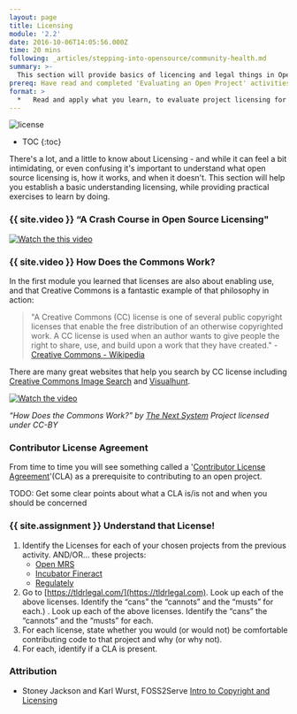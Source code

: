 ```yaml
---
layout: page
title: Licensing
module: '2.2'
date: 2016-10-06T14:05:56.000Z
time: 20 mins
following: _articles/stepping-into-opensource/community-health.md
summary: >-
  This section will provide basics of licencing and legal things in Open Source.
prereq: Have read and completed 'Evaluating an Open Project' activities
format: >
  *   Read and apply what you learn, to evaluate project licensing for the projects you selected in the previous section.
---
```


![license]({{site.baseurl}}/img/license.jpg)

* TOC
{:toc}

There's a lot, and a little to know about Licensing - and while it can feel a bit intimidating, or even confusing it's important to understand what open source licensing is, how it works, and when it doesn't. This section will help you establish a basic understanding licensing, while providing practical exercises to learn by doing.

### {{ site.video }} “A Crash Course in Open Source Licensing"

[![Watch the this video](https://img.youtube.com/vi/cJIi-hIlCQM/0.jpg)](https://www.youtube.com/watch?v=cJIi-hIlCQM&t=10s)

### {{ site.video }} How Does the Commons Work?

In the first module you learned that licenses are also about enabling use, and that Creative Commons is a fantastic example of that philosophy in action:

>"A Creative Commons (CC) license is one of several public copyright licenses that enable the free distribution of an otherwise copyrighted work. A CC license is used when an author wants to give people the right to share, use, and build upon a work that they have created." - [Creative Commons - Wikipedia](https://en.wikipedia.org/wiki/Creative_Commons_license)

There are many great websites that help you search by CC license including [Creative Commons Image Search](https://ccsearch.creativecommons.org/) and [Visualhunt](https://visualhunt.com/).

[![Watch the video](https://img.youtube.com/vi/7bQiBcd7mBc/0.jpg)](https://www.youtube.com/watch?v=7bQiBcd7mBc&t=10s)

*“How Does the Commons Work?” by [The Next System](https://www.youtube.com/channel/UC0Gw_ZWRG2eY_hPkAL7eNZg) Project licensed under CC-BY*

### Contributor License Agreement

From time to time you will see something called a '[Contributor License Agreement](https://en.wikipedia.org/wiki/Contributor_License_Agreement)'(CLA) as a prerequisite to contributing to an open project.  

TODO: Get some clear points about what a CLA is/is not and when you should be concerned


### {{ site.assignment }} Understand that License!

1. Identify the Licenses for each of your chosen projects from the previous activity.
AND/OR... these projects:
	* [Open MRS](https://github.com/openmrs/openmrs-core)
	* [Incubator Fineract](https://github.com/apache/incubator-fineract)
	* [Regulately](https://github.com/regulately/regulately-back-end)
2.  Go to [https://tldrlegal.com/](https://tldrlegal.com). Look up each of the above licenses. Identify the “cans” the “cannots” and the “musts” for each.) . Look up each of the above licenses. Identify the “cans” the “cannots” and the “musts” for each.
3. For each license, state whether you would (or would not) be comfortable contributing code to that project and why (or why not).
4. For each, identify if a CLA is present.

### Attribution
* Stoney Jackson and Karl Wurst, FOSS2Serve [Intro to Copyright and Licensing](http://foss2serve.org/index.php/Intro_to_Copyright_and_Licensing_(Activity))
